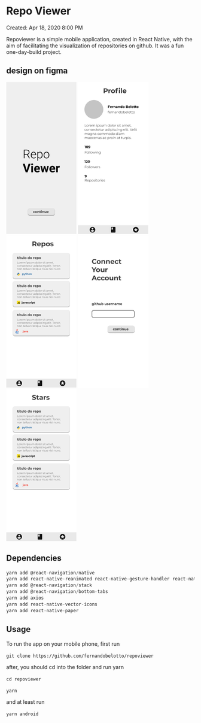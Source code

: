 # Repo Viewer

Created: Apr 18, 2020 8:00 PM

Repoviewer is a simple mobile application, created in React Native, with the aim of facilitating the visualization of repositories on github. It was a fun one-day-build project. 

## design on figma

![design1](/assets/Frame1.png)
![design2](/assets/Frame2.png)
![design3](/assets/Frame3.png)
![design5](/assets/Frame5.png)
![design6](/assets/Frame6.png)

## Dependencies

```jsx
yarn add @react-navigation/native
yarn add react-native-reanimated react-native-gesture-handler react-native-screens react-native-safe-area-context @react-native-community/masked-view
yarn add @react-navigation/stack
yarn add @react-navigation/bottom-tabs
yarn add axios
yarn add react-native-vector-icons
yarn add react-native-paper
```

## Usage

To run the app on your mobile phone, first run

`git clone https://github.com/fernandobelotto/repoviewer`

after, you should cd into the folder and run yarn

`cd repoviewer`

`yarn`

and at least run

`yarn android`
